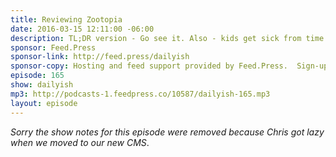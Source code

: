 ```yaml
---
title: Reviewing Zootopia
date: 2016-03-15 12:11:00 -06:00
description: TL;DR version - Go see it. Also - kids get sick from time to time and my brain needs to just deal with that and move on.
sponsor: Feed.Press
sponsor-link: http://feed.press/dailyish
sponsor-copy: Hosting and feed support provided by Feed.Press.  Sign-up today and try FeedPress on a 14 day trial (no contracts or commitments). Use promo code "dailyish" during checkout to get 10% off your first year.
episode: 165
show: dailyish
mp3: http://podcasts-1.feedpress.co/10587/dailyish-165.mp3
layout: episode
---
```


<em>Sorry the show notes for this episode were removed because Chris got lazy when we moved to our new CMS</em>.

